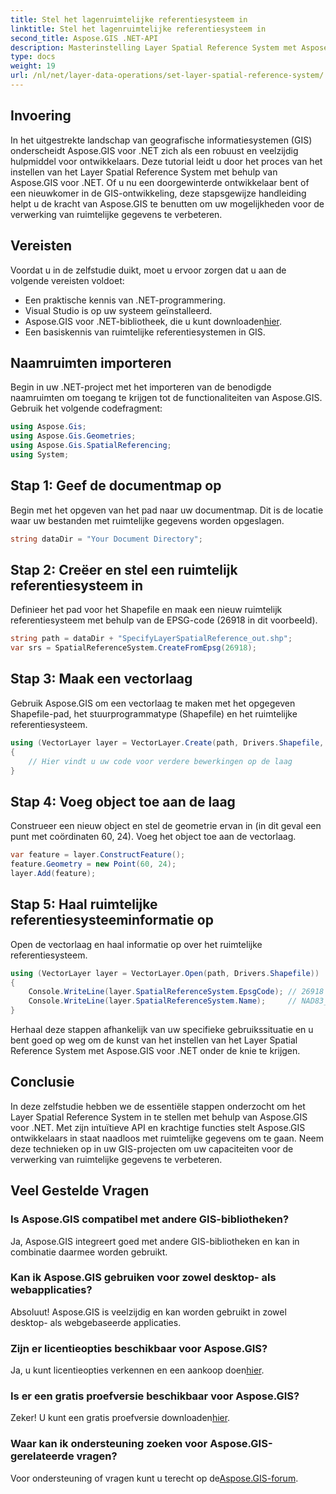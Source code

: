 ```yaml
---
title: Stel het lagenruimtelijke referentiesysteem in
linktitle: Stel het lagenruimtelijke referentiesysteem in
second_title: Aspose.GIS .NET-API
description: Masterinstelling Layer Spatial Reference System met Aspose.GIS voor .NET. Verbeter uw GIS-projecten met deze stapsgewijze zelfstudie.
type: docs
weight: 19
url: /nl/net/layer-data-operations/set-layer-spatial-reference-system/
---
```

## Invoering
In het uitgestrekte landschap van geografische informatiesystemen (GIS) onderscheidt Aspose.GIS voor .NET zich als een robuust en veelzijdig hulpmiddel voor ontwikkelaars. Deze tutorial leidt u door het proces van het instellen van het Layer Spatial Reference System met behulp van Aspose.GIS voor .NET. Of u nu een doorgewinterde ontwikkelaar bent of een nieuwkomer in de GIS-ontwikkeling, deze stapsgewijze handleiding helpt u de kracht van Aspose.GIS te benutten om uw mogelijkheden voor de verwerking van ruimtelijke gegevens te verbeteren.
## Vereisten
Voordat u in de zelfstudie duikt, moet u ervoor zorgen dat u aan de volgende vereisten voldoet:
- Een praktische kennis van .NET-programmering.
- Visual Studio is op uw systeem geïnstalleerd.
-  Aspose.GIS voor .NET-bibliotheek, die u kunt downloaden[hier](https://releases.aspose.com/gis/net/).
- Een basiskennis van ruimtelijke referentiesystemen in GIS.
## Naamruimten importeren
Begin in uw .NET-project met het importeren van de benodigde naamruimten om toegang te krijgen tot de functionaliteiten van Aspose.GIS. Gebruik het volgende codefragment:
```csharp
using Aspose.Gis;
using Aspose.Gis.Geometries;
using Aspose.Gis.SpatialReferencing;
using System;
```
## Stap 1: Geef de documentmap op
Begin met het opgeven van het pad naar uw documentmap. Dit is de locatie waar uw bestanden met ruimtelijke gegevens worden opgeslagen.
```csharp
string dataDir = "Your Document Directory";
```
## Stap 2: Creëer en stel een ruimtelijk referentiesysteem in
Definieer het pad voor het Shapefile en maak een nieuw ruimtelijk referentiesysteem met behulp van de EPSG-code (26918 in dit voorbeeld).
```csharp
string path = dataDir + "SpecifyLayerSpatialReference_out.shp";
var srs = SpatialReferenceSystem.CreateFromEpsg(26918);
```
## Stap 3: Maak een vectorlaag
Gebruik Aspose.GIS om een vectorlaag te maken met het opgegeven Shapefile-pad, het stuurprogrammatype (Shapefile) en het ruimtelijke referentiesysteem.
```csharp
using (VectorLayer layer = VectorLayer.Create(path, Drivers.Shapefile, srs))
{
    // Hier vindt u uw code voor verdere bewerkingen op de laag
}
```
## Stap 4: Voeg object toe aan de laag
Construeer een nieuw object en stel de geometrie ervan in (in dit geval een punt met coördinaten 60, 24). Voeg het object toe aan de vectorlaag.
```csharp
var feature = layer.ConstructFeature();
feature.Geometry = new Point(60, 24);
layer.Add(feature);
```
## Stap 5: Haal ruimtelijke referentiesysteeminformatie op
Open de vectorlaag en haal informatie op over het ruimtelijke referentiesysteem.
```csharp
using (VectorLayer layer = VectorLayer.Open(path, Drivers.Shapefile))
{
    Console.WriteLine(layer.SpatialReferenceSystem.EpsgCode); // 26918
    Console.WriteLine(layer.SpatialReferenceSystem.Name);     // NAD83_UTM_zone_18N
}
```
Herhaal deze stappen afhankelijk van uw specifieke gebruikssituatie en u bent goed op weg om de kunst van het instellen van het Layer Spatial Reference System met Aspose.GIS voor .NET onder de knie te krijgen.
## Conclusie
In deze zelfstudie hebben we de essentiële stappen onderzocht om het Layer Spatial Reference System in te stellen met behulp van Aspose.GIS voor .NET. Met zijn intuïtieve API en krachtige functies stelt Aspose.GIS ontwikkelaars in staat naadloos met ruimtelijke gegevens om te gaan. Neem deze technieken op in uw GIS-projecten om uw capaciteiten voor de verwerking van ruimtelijke gegevens te verbeteren.
## Veel Gestelde Vragen
### Is Aspose.GIS compatibel met andere GIS-bibliotheken?
Ja, Aspose.GIS integreert goed met andere GIS-bibliotheken en kan in combinatie daarmee worden gebruikt.
### Kan ik Aspose.GIS gebruiken voor zowel desktop- als webapplicaties?
Absoluut! Aspose.GIS is veelzijdig en kan worden gebruikt in zowel desktop- als webgebaseerde applicaties.
### Zijn er licentieopties beschikbaar voor Aspose.GIS?
 Ja, u kunt licentieopties verkennen en een aankoop doen[hier](https://purchase.aspose.com/buy).
### Is er een gratis proefversie beschikbaar voor Aspose.GIS?
 Zeker! U kunt een gratis proefversie downloaden[hier](https://releases.aspose.com/).
### Waar kan ik ondersteuning zoeken voor Aspose.GIS-gerelateerde vragen?
 Voor ondersteuning of vragen kunt u terecht op de[Aspose.GIS-forum](https://forum.aspose.com/c/gis/33).